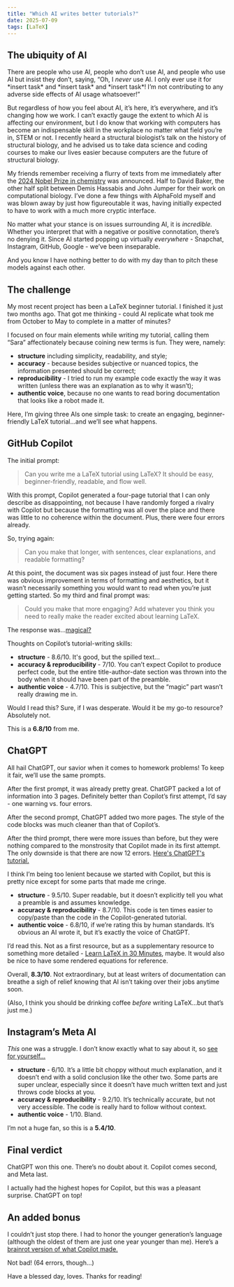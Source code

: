 ```yaml
---
title: "Which AI writes better tutorials?"
date: 2025-07-09
tags: [LaTeX]
---
```


## The ubiquity of AI

There are people who use AI, people who don’t use AI, and people who use AI but insist they don’t, saying, “Oh, I *never* use AI. I only ever use it for \*insert task\* and \*insert task\* and \*insert task\*! I’m not contributing to any adverse side effects of AI usage whatsoever!”

But regardless of how you feel about AI, it’s here, it’s everywhere, and it’s changing how we work. I can’t exactly gauge the extent to which AI is affecting our environment, but I do know that working with computers has become an indispensable skill in the workplace no matter what field you’re in, STEM or not. I recently heard a structural biologist’s talk on the history of structural biology, and he advised us to take data science and coding courses to make our lives easier because computers are the future of structural biology.

My friends remember receiving a flurry of texts from me immediately after the [2024 Nobel Prize in chemistry](https://www.nobelprize.org/prizes/chemistry/2024/press-release/) was announced. Half to David Baker, the other half split between Demis Hassabis and John Jumper for their work on computational biology. I’ve done a few things with AlphaFold myself and was blown away by just how figureoutable it was, having initially expected to have to work with a much more cryptic interface.

No matter what your stance is on issues surrounding AI, it is *incredible.* Whether you interpret that with a negative or positive connotation, there’s no denying it. Since AI started popping up virtually *everywhere* - Snapchat, Instagram, GitHub, Google - we’ve been inseparable.

And you know I have nothing better to do with my day than to pitch these models against each other.

## The challenge

My most recent project has been a LaTeX beginner tutorial. I finished it just two months ago. That got me thinking - could AI replicate what took me from October to May to complete in a matter of minutes?

I focused on four main elements while writing my tutorial, calling them “Sara” affectionately because coining new terms is fun. They were, namely:

- **structure** including simplicity, readability, and style;
- **accuracy** - because besides subjective or nuanced topics, the information presented should be correct;
- **reproducibility** - I tried to run my example code exactly the way it was written (unless there was an explanation as to why it wasn’t);
- **authentic voice**, because no one wants to read boring documentation that looks like a robot made it.

Here, I’m giving three AIs one simple task: to create an engaging, beginner-friendly LaTeX tutorial…and we’ll see what happens.

## GitHub Copilot

The initial prompt:

> Can you write me a LaTeX tutorial using LaTeX? It should be easy, beginner-friendly, readable, and flow well.

With this prompt, Copilot generated a four-page tutorial that I can only describe as disappointing, not because I have randomly forged a rivalry with Copilot but because the formatting was all over the place and there was little to no coherence within the document. Plus, there were four errors already.

So, trying again:

> Can you make that longer, with sentences, clear explanations, and readable formatting?

At this point, the document was six pages instead of just four. Here there was obvious improvement in terms of formatting and aesthetics, but it wasn’t necessarily something you would want to read when you’re just getting started. So my third and final prompt was:

> Could you make that more engaging? Add whatever you think you need to really make the reader excited about learning LaTeX.

The response was…[magical?](https://www.overleaf.com/read/kfwbxwhjtwhv#46477d)

Thoughts on Copilot’s tutorial-writing skills:

- **structure** - 8.6/10. It's good, but the spilled text...
- **accuracy & reproducibility** - 7/10. You can’t expect Copilot to produce perfect code, but the entire title-author-date section was thrown into the body when it should have been part of the preamble.
- **authentic voice** - 4.7/10. This is subjective, but the “magic” part wasn’t really drawing me in.

Would I read this? Sure, if I was desperate. Would it be my go-to resource? Absolutely not.

This is a **6.8/10** from me.

## ChatGPT

All hail ChatGPT, our savior when it comes to homework problems! To keep it fair, we’ll use the same prompts.

After the first prompt, it was already pretty great. ChatGPT packed a lot of information into 3 pages. Definitely better than Copilot’s first attempt, I’d say - one warning vs. four errors.

After the second prompt, ChatGPT added two more pages. The style of the code blocks was much cleaner than that of Copilot’s. 

After the third prompt, there were more issues than before, but they were nothing compared to the monstrosity that Copilot made in its first attempt. The only downside is that there are now 12 errors. [Here's ChatGPT's tutorial.](https://www.overleaf.com/read/frxwgbhrpzcf#f6c810)

I think I’m being too lenient because we started with Copilot, but this is pretty nice except for some parts that made me cringe. 

- **structure** - 9.5/10. Super readable, but it doesn’t explicitly tell you what a preamble is and assumes knowledge.
- **accuracy & reproducibility** - 8.7/10. This code is ten times easier to copy/paste than the code in the Copilot-generated tutorial.
- **authentic voice** - 6.8/10, if we’re rating this by human standards. It’s obvious an AI wrote it, but it’s exactly the voice of ChatGPT.

I’d read this. Not as a first resource, but as a supplementary resource to something more detailed - [Learn LaTeX in 30 Minutes](https://www.overleaf.com/learn/latex/Learn_LaTeX_in_30_minutes), maybe. It would also be nice to have some rendered equations for reference.

Overall, **8.3/10**. Not extraordinary, but at least writers of documentation can breathe a sigh of relief knowing that AI isn’t taking over their jobs anytime soon.

(Also, I think you should be drinking coffee *before* writing LaTeX…but that’s just me.)

## Instagram’s Meta AI

*This* one was a struggle. I don’t know exactly what to say about it, so [see for yourself...](https://www.overleaf.com/read/dxncjqntjvrc#16f96c)

- **structure** - 6/10. It’s a little bit choppy without much explanation, and it doesn’t end with a solid conclusion like the other two. Some parts are super unclear, especially since it doesn’t have much written text and just throws code blocks at you.
- **accuracy & reproducibility** - 9.2/10. It’s technically accurate, but not very accessible. The code is really hard to follow without context.
- **authentic voice** - 1/10. Bland.

I’m not a huge fan, so this is a **5.4/10**.

## Final verdict

ChatGPT won this one. There’s no doubt about it. Copilot comes second, and Meta last.

I actually had the highest hopes for Copilot, but this was a pleasant surprise. ChatGPT on top!

## An added bonus

I couldn’t just stop there. I had to honor the younger generation’s language (although the oldest of them are just one year younger than me). Here’s a [brainrot version of what Copilot made.](https://www.overleaf.com/read/snmvxwyxvbcw#a3588e) 

Not bad! (64 errors, though…)

Have a blessed day, loves. Thanks for reading!
